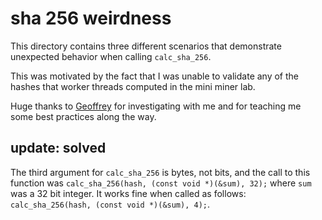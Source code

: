 # sha 256 weirdness

This directory contains three different scenarios that demonstrate unexpected behavior when calling `calc_sha_256`.

This was motivated by the fact that I was unable to validate any of the hashes that worker threads computed in the mini miner lab.

Huge thanks to [Geoffrey](https://github.com/ggilmore) for investigating with me and for teaching me some best practices along the way.

## update: solved

The third argument for `calc_sha_256` is bytes, not bits, and the call to this function was `calc_sha_256(hash, (const void *)(&sum), 32);` where `sum` was a 32 bit integer. It works fine when called as follows: `calc_sha_256(hash, (const void *)(&sum), 4);`.
